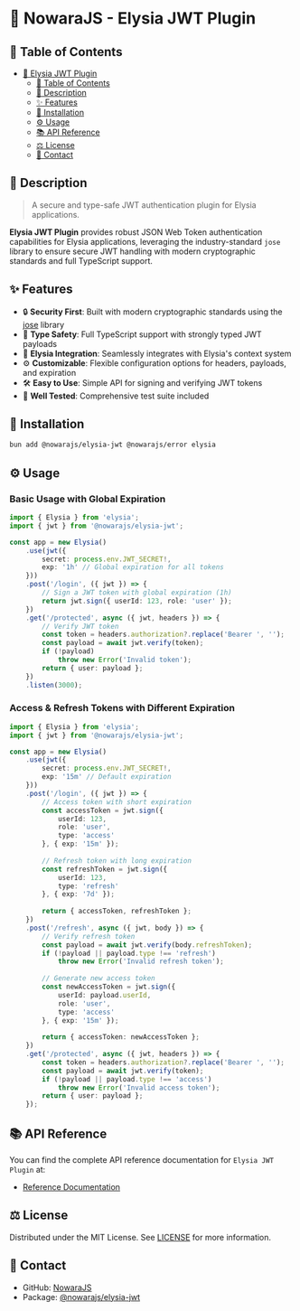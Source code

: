 # 🔐 NowaraJS - Elysia JWT Plugin

## 📌 Table of Contents

- [🔐 Elysia JWT Plugin](#-elysia-jwt-plugin)
	- [📌 Table of Contents](#-table-of-contents)
	- [📝 Description](#-description)
	- [✨ Features](#-features)
	- [🔧 Installation](#-installation)
	- [⚙️ Usage](#-usage)
	- [📚 API Reference](#-api-reference)
	- [⚖️ License](#-license)
	- [📧 Contact](#-contact)

## 📝 Description

> A secure and type-safe JWT authentication plugin for Elysia applications.

**Elysia JWT Plugin** provides robust JSON Web Token authentication capabilities for Elysia applications, leveraging the industry-standard `jose` library to ensure secure JWT handling with modern cryptographic standards and full TypeScript support.

## ✨ Features

- 🔒 **Security First**: Built with modern cryptographic standards using the [jose](https://www.npmjs.com/package/jose) library
- 🧩 **Type Safety**: Full TypeScript support with strongly typed JWT payloads
- 🎯 **Elysia Integration**: Seamlessly integrates with Elysia's context system
- ⚙️ **Customizable**: Flexible configuration options for headers, payloads, and expiration
- 🛠️ **Easy to Use**: Simple API for signing and verifying JWT tokens
- 🧪 **Well Tested**: Comprehensive test suite included

## 🔧 Installation

```bash
bun add @nowarajs/elysia-jwt @nowarajs/error elysia
```

## ⚙️ Usage

### Basic Usage with Global Expiration

```typescript
import { Elysia } from 'elysia';
import { jwt } from '@nowarajs/elysia-jwt';

const app = new Elysia()
	.use(jwt({
		secret: process.env.JWT_SECRET!,
		exp: '1h' // Global expiration for all tokens
	}))
	.post('/login', ({ jwt }) => {
		// Sign a JWT token with global expiration (1h)
		return jwt.sign({ userId: 123, role: 'user' });
	})
	.get('/protected', async ({ jwt, headers }) => {
		// Verify JWT token
		const token = headers.authorization?.replace('Bearer ', '');
		const payload = await jwt.verify(token);
		if (!payload)
			throw new Error('Invalid token');
		return { user: payload };
	})
	.listen(3000);
```

### Access & Refresh Tokens with Different Expiration

```typescript
import { Elysia } from 'elysia';
import { jwt } from '@nowarajs/elysia-jwt';

const app = new Elysia()
	.use(jwt({
		secret: process.env.JWT_SECRET!,
		exp: '15m' // Default expiration
	}))
	.post('/login', ({ jwt }) => {
		// Access token with short expiration
		const accessToken = jwt.sign({ 
			userId: 123, 
			role: 'user',
			type: 'access'
		}, { exp: '15m' });
		
		// Refresh token with long expiration
		const refreshToken = jwt.sign({ 
			userId: 123, 
			type: 'refresh' 
		}, { exp: '7d' });
		
		return { accessToken, refreshToken };
	})
	.post('/refresh', async ({ jwt, body }) => {
		// Verify refresh token
		const payload = await jwt.verify(body.refreshToken);
		if (!payload || payload.type !== 'refresh')
			throw new Error('Invalid refresh token');
		
		// Generate new access token
		const newAccessToken = jwt.sign({ 
			userId: payload.userId, 
			role: 'user',
			type: 'access'
		}, { exp: '15m' });
		
		return { accessToken: newAccessToken };
	})
	.get('/protected', async ({ jwt, headers }) => {
		const token = headers.authorization?.replace('Bearer ', '');
		const payload = await jwt.verify(token);
		if (!payload || payload.type !== 'access')
			throw new Error('Invalid access token');
		return { user: payload };
	});
```

## 📚 API Reference

You can find the complete API reference documentation for `Elysia JWT Plugin` at:

- [Reference Documentation](https://nowarajs.github.io/elysia-jwt/)

## ⚖️ License

Distributed under the MIT License. See [LICENSE](./LICENSE) for more information.

## 📧 Contact

- GitHub: [NowaraJS](https://github.com/NowaraJS)
- Package: [@nowarajs/elysia-jwt](https://www.npmjs.com/package/@nowarajs/elysia-jwt)
